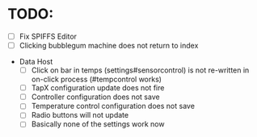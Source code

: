 # TODO:

- [ ] Fix SPIFFS Editor
- [ ] Clicking bubblegum machine does not return to index
- Data Host
    - [ ] Click on bar in temps (settings#sensorcontrol) is not re-written in on-click process (#tempcontrol works)
    - [ ] TapX configuration update does not fire
    - [ ] Controller configuration does not save
    - [ ] Temperature control configuration does not save
    - [ ] Radio buttons will not update
    - [ ] Basically none of the settings work now
